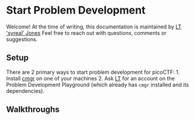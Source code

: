 # Start Problem Development

Welcome! At the time of writing, this documentation is maintained by [LT
'syreal' Jones](https://pages.syreal.cc/portfolio/business-card) Feel free to
reach out with questions, comments or suggestions.



## Setup

There are 2 primary ways to start problem development for picoCTF: 1. Install
[cmgr](https://github.com/ArmyCyberInstitute/cmgr) on one of your machines 2.
Ask [LT](https://pages.syreal.cc/portfolio/business-card) for an account on the
Problem Development Playground (which already has `cmgr` installed and its
dependencies).



## Walkthroughs

